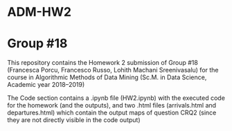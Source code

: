 # ADM-HW2

# Group #18

This repository contains the Homework 2 submission of Group #18 (Francesca Porcu, Francesco Russo, Lohith Machani Sreenivasalu) for the course in Algorithmic Methods of Data Mining (Sc.M. in Data Science, Academic year 2018–2019)

The Code section contains a .ipynb file (HW2.ipynb) with the executed code for the homework (and the outputs), and two .html files (arrivals.html and departures.html) which contain the output maps of question CRQ2 (since they are not directly visible in the code output)
